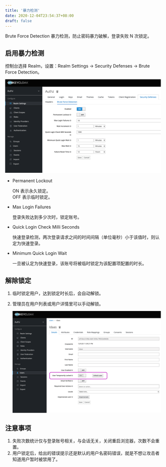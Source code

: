 ```yaml
---
title: '暴力检测'
date: 2020-12-04T23:54:37+08:00
draft: false
---
```


Brute Force Detection 暴力检测，防止密码暴力破解，登录失败 N 次锁定。

## 启用暴力检测

控制台选择 Realm，设置：Realm Settings -> Security Defenses -> Brute Force Detection。

[![Brute Force Detection](./brute-force.png)](./brute-force.png)

- Permanent Lockout

  ON 表示永久锁定。  
  OFF 表示临时锁定。

- Max Login Failures

  登录失败达到多少次时，锁定账号。

- Quick Login Check Milli Seconds

  快速登录检测，两次登录请求之间的时间间隔（单位毫秒）小于该值时，则认定为快速登录。

- Minimum Quick Login Wait

  一旦被认定为快速登录，该账号将被临时锁定为该配置项配置的时长。

## 解除锁定

1. 临时锁定用户，达到锁定时长后，会自动解锁。
2. 管理员在用户列表或用户详情里可以手动解锁。

   [![解除锁定](./unlock-user.png)](./unlock-user.png)

## 注意事项

1. 失败次数统计仅与登录账号相关，与会话无关，关闭重启浏览器，次数不会重置。
2. 用户锁定后，给出的错误提示还是默认的用户名密码错误，就是不想让攻击者知道用户暂时被禁用了。

[keycloak-brute-force]: https://github.com/keycloak/keycloak-documentation/blob/master/server_admin/topics/threat/brute-force.adoc

